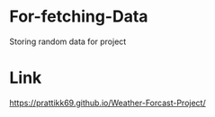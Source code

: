 # For-fetching-Data
Storing random data for project
# Link

https://prattikk69.github.io/Weather-Forcast-Project/